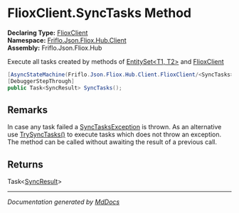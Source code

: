 ﻿<!--  
  <auto-generated>   
    The contents of this file were generated by a tool.  
    Changes to this file may be list if the file is regenerated  
  </auto-generated>   
-->

# FlioxClient.SyncTasks Method

**Declaring Type:** [FlioxClient](../index.md)  
**Namespace:** [Friflo.Json.Fliox.Hub.Client](../../index.md)  
**Assembly:** Friflo.Json.Fliox.Hub

 Execute all tasks created by methods of [EntitySet\<T1, T2\>](../../EntitySet-2/index.md) and [FlioxClient](../index.md)

```csharp
[AsyncStateMachine(Friflo.Json.Fliox.Hub.Client.FlioxClient/<SyncTasks>d__0)]
[DebuggerStepThrough]
public Task<SyncResult> SyncTasks();
```

## Remarks

In case any task failed a [SyncTasksException](../../SyncTasksException/index.md) is thrown. As an alternative use [TrySyncTasks()](TrySyncTasks.md) to execute tasks which does not throw an exception. The method can be called without awaiting the result of a previous call. 

## Returns

Task\<[SyncResult](../../SyncResult/index.md)\>

___

*Documentation generated by [MdDocs](https://github.com/ap0llo/mddocs)*
